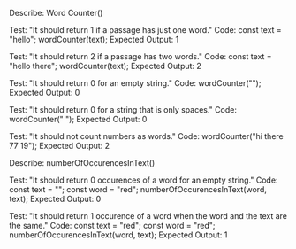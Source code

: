 Describe: Word Counter()

Test: "It should return 1 if a passage has just one word."
Code:
const text = "hello";
wordCounter(text);
Expected Output: 1

Test: "It should return 2 if a passage has two words."
Code:
const text = "hello there";
wordCounter(text);
Expected Output: 2

Test: "It should return 0 for an empty string."
Code: wordCounter("");
Expected Output: 0

Test: "It should return 0 for a string that is only spaces."
Code: wordCounter("             ");
Expected Output: 0

Test: "It should not count numbers as words."
Code: wordCounter("hi there 77 19");
Expected Output: 2

Describe: numberOfOccurencesInText()

Test: "It should return 0 occurences of a word for an empty string."
Code:
const text = "";
const word = "red";
numberOfOccurencesInText(word, text);
Expected Output: 0

Test: "It should return 1 occurence of a word when the word and the text are the same."
Code:
const text = "red";
const word = "red";
numberOfOccurencesInText(word, text);
Expected Output: 1